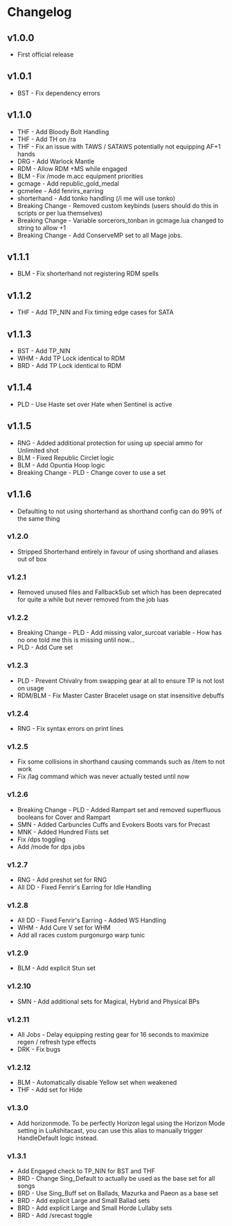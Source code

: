 # Changelog

## v1.0.0

- First official release

## v1.0.1

- BST - Fix dependency errors

## v1.1.0

- THF - Add Bloody Bolt Handling
- THF - Add TH on /ra
- THF - Fix an issue with TAWS / SATAWS potentially not equipping AF+1 hands
- DRG - Add Warlock Mantle
- RDM - Allow RDM +MS while engaged
- BLM - Fix /mode m.acc equipment priorities
- gcmage - Add republic_gold_medal
- gcmelee - Add fenrirs_earring
- shorterhand - Add tonko handling (/i me will use tonko)
- Breaking Change - Removed custom keybinds (users should do this in scripts or per lua themselves)
- Breaking Change - Variable sorcerors_tonban in gcmage.lua changed to string to allow +1
- Breaking Change - Add ConserveMP set to all Mage jobs.

## v1.1.1

- BLM - Fix shorterhand not registering RDM spells

## v1.1.2

- THF - Add TP_NIN and Fix timing edge cases for SATA

## v1.1.3

- BST - Add TP_NIN
- WHM - Add TP Lock identical to RDM
- BRD - Add TP Lock identical to RDM

## v1.1.4

- PLD - Use Haste set over Hate when Sentinel is active

## v1.1.5

- RNG - Added additional protection for using up special ammo for Unlimited shot
- BLM - Fixed Republic Circlet logic
- BLM - Add Opuntia Hoop logic
- Breaking Change - PLD - Change cover to use a set

## v1.1.6

- Defaulting to not using shorterhand as shorthand config can do 99% of the same thing

### v1.2.0

- Stripped Shorterhand entirely in favour of using shorthand and aliases out of box

### v1.2.1

- Removed unused files and FallbackSub set which has been deprecated for quite a while but never removed from the job luas

### v1.2.2

- Breaking Change - PLD - Add missing valor_surcoat variable - How has no one told me this is missing until now...
- PLD - Add Cure set

### v1.2.3

- PLD - Prevent Chivalry from swapping gear at all to ensure TP is not lost on usage
- RDM/BLM - Fix Master Caster Bracelet usage on stat insensitive debuffs

### v1.2.4

- RNG - Fix syntax errors on print lines

### v1.2.5

- Fix some collisions in shorthand causing commands such as /item to not work
- Fix /lag command which was never actually tested until now

### v1.2.6

- Breaking Change - PLD - Added Rampart set and removed superfluous booleans for Cover and Rampart
- SMN - Added Carbuncles Cuffs and Evokers Boots vars for Precast
- MNK - Added Hundred Fists set
- Fix /dps toggling
- Add /mode for dps jobs

### v1.2.7

- RNG - Add preshot set for RNG
- All DD - Fixed Fenrir's Earring for Idle Handling

### v1.2.8
- All DD - Fixed Fenrir's Earring - Added WS Handling
- WHM - Add Cure V set for WHM
- Add all races custom purgonurgo warp tunic

### v1.2.9
- BLM - Add explicit Stun set

### v1.2.10
- SMN - Add additional sets for Magical, Hybrid and Physical BPs

### v1.2.11
- All Jobs - Delay equipping resting gear for 16 seconds to maximize regen / refresh type effects
- DRK - Fix bugs

### v1.2.12
- BLM - Automatically disable Yellow set when weakened
- THF - Add set for Hide

### v1.3.0
- Add horizonmode. To be perfectly Horizon legal using the Horizon Mode setting in LuAshitacast, you can use this alias to manually trigger HandleDefault logic instead.

### v1.3.1
- Add Engaged check to TP_NIN for BST and THF
- BRD - Change Sing_Default to actually be used as the base set for all songs
- BRD - Use Sing_Buff set on Ballads, Mazurka and Paeon as a base set
- BRD - Add explicit Large and Small Ballad sets
- BRD - Add explicit Large and Small Horde Lullaby sets
- BRD - Add /srecast toggle
